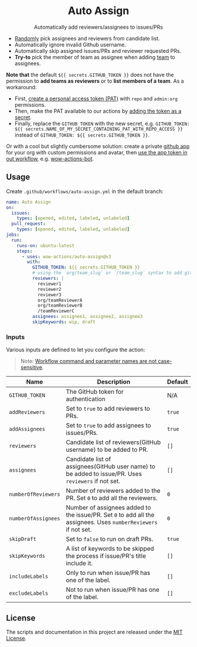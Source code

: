 <h1 align="center">Auto Assign</h1>
<p align="center">Automatically add reviewers/assignees to issues/PRs</p>

- [Randomly](https://lodash.com/docs/#sampleSize) pick assignees and reviewers from candidate list.
- Automatically ignore invalid Github username.
- Automatically skip assigned issues/PRs and reviewer requested PRs.
- **Try-to** pick the member of team as assignee when adding [team](https://docs.github.com/en/organizations/organizing-members-into-teams/about-teams) to assignees.

**Note that** the default `${{ secrets.GITHUB_TOKEN }}` does not have the permission to **add teams as reviewers** or to **list members of a team**. As a workaround:

  - First, [create a personal access token (PAT)](https://docs.github.com/en/authentication/keeping-your-account-and-data-secure/creating-a-personal-access-token) with `repo` and `admin:org` permissions.
  - Then, make the PAT available to our actions by [adding the token as a secret](https://docs.github.com/en/actions/security-guides/encrypted-secrets).
  - Finally, replace the `GITHUB_TOKEN` with the new secret, e.g. `GITHUB_TOKEN: ${{ secrets.NAME_OF_MY_SECRET_CONTAINING_PAT_WITH_REPO_ACCESS }}` instead of `GITHUB_TOKEN: ${{ secrets.GITHUB_TOKEN }}`.

Or with a cool but slightly cumbersome solution: create a private [github app](https://probot.github.io/) for your org with custom permissions and avatar, then [use the app token in out workflow](https://github.com/wow-actions/use-app-token), e.g. [wow-actions-bot](https://github.com/apps/wow-actions-bot).

## Usage

Create `.github/workflows/auto-assign.yml` in the default branch:

```yaml
name: Auto Assign
on:
  issues:
    types: [opened, edited, labeled, unlabeled]
  pull_request:
    types: [opened, edited, labeled, unlabeled]
jobs:
  run:
    runs-on: ubuntu-latest
    steps:
      - uses: wow-actions/auto-assign@v3
        with:
          GITHUB_TOKEN: ${{ secrets.GITHUB_TOKEN }}
          # using the `org/team_slug` or `/team_slug` syntax to add git team as reviewers
          reviewers: |
            reviewer1
            reviewer2
            reviewer3
            org/teamReviewerA
            org/teamReviewerB
            /teamReviewerC
          assignees: assignee1, assignee2, assignee3
          skipKeywords: wip, draft
```

### Inputs

Various inputs are defined to let you configure the action:

> Note: [Workflow command and parameter names are not case-sensitive](https://docs.github.com/en/free-pro-team@latest/actions/reference/workflow-commands-for-github-actions#about-workflow-commands).

| Name                | Description                                                                                                     | Default |
|---------------------|-----------------------------------------------------------------------------------------------------------------|---------|
| `GITHUB_TOKEN`      | The GitHub token for authentication                                                                             | N/A     |
| `addReviewers`      | Set to `true` to add reviewers to PRs.                                                                          | `true`  |
| `addAssignees`      | Set to `true` to add assignees to issues/PRs.                                                                   | `true`  |
| `reviewers`         | Candidate list of reviewers(GitHub username) to be added to PR.                                                 | `[]`    |
| `assignees`         | Candidate list of assignees(GitHub user name) to be added to issue/PR. Uses `reviewers` if not set.             | `[]`    |
| `numberOfReviewers` | Number of reviewers added to the PR. Set `0` to add all the reviewers.                                          | `0`     |
| `numberOfAssignees` | Number of assignees added to the issue/PR. Set `0` to add all the assignees. Uses `numberReviewers` if not set. | `0`     |
| `skipDraft`         | Set to `false` to run on draft PRs.                                                                             | `true`  |
| `skipKeywords`      | A list of keywords to be skipped the process if issue/PR's title include it.                                    | `[]`    |
| `includeLabels`     | Only to run when issue/PR has one of the label.                                                                 | `[]`    |
| `excludeLabels`     | Not to run when issue/PR has one of the label.                                                                  | `[]`    |

## License

The scripts and documentation in this project are released under the [MIT License](LICENSE).
